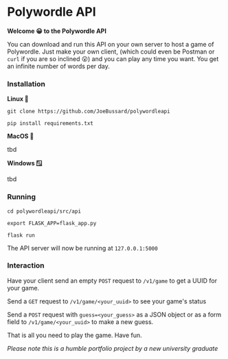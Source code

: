 # Polywordle API

**Welcome 😀 to the Polywordle API**

You can download and run this API on your own server to host a game of 
Polywordle. Just make your own client, (which could even be Postman or 
`curl` if you are so inclined 😮) and you can play any time you want. You 
get an infinite number of words per day.

### Installation

**Linux 🐧**

`git clone https://github.com/JoeBussard/polywordleapi`

`pip install requirements.txt`

**MacOS 🍎**

tbd

**Windows 🪟**

tbd

### Running

`cd polywordleapi/src/api`

`export FLASK_APP=flask_app.py`

`flask run`

The API server will now be running at `127.0.0.1:5000`

### Interaction

Have your client send an empty `POST` request to `/v1/game` to get
a UUID for your game.

Send a `GET` request to `/v1/game/<your_uuid>` to see your game's status

Send a `POST` request with `guess=<your_guess>` as a JSON object or 
as a form field to `/v1/game/<your_uuid>` to make a new guess.

That is all you need to play the game. Have fun.

*Please note this is a humble portfolio project by a new university graduate*


